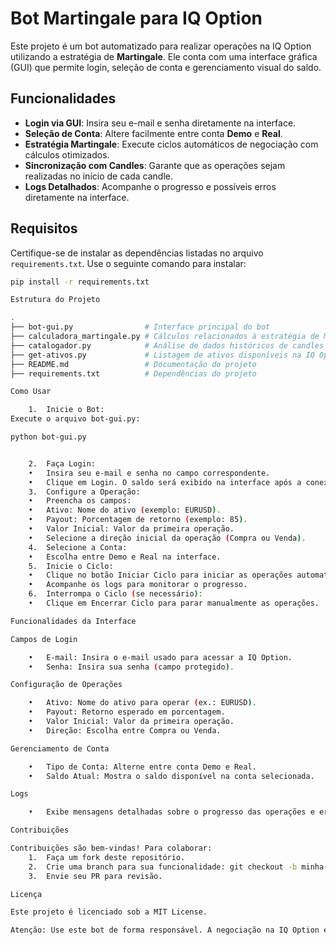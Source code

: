 # Bot Martingale para IQ Option

Este projeto é um bot automatizado para realizar operações na IQ Option utilizando a estratégia de **Martingale**. Ele conta com uma interface gráfica (GUI) que permite login, seleção de conta e gerenciamento visual do saldo.

## Funcionalidades

- **Login via GUI**: Insira seu e-mail e senha diretamente na interface.
- **Seleção de Conta**: Altere facilmente entre conta **Demo** e **Real**.
- **Estratégia Martingale**: Execute ciclos automáticos de negociação com cálculos otimizados.
- **Sincronização com Candles**: Garante que as operações sejam realizadas no início de cada candle.
- **Logs Detalhados**: Acompanhe o progresso e possíveis erros diretamente na interface.

## Requisitos

Certifique-se de instalar as dependências listadas no arquivo `requirements.txt`. Use o seguinte comando para instalar:

```bash
pip install -r requirements.txt

Estrutura do Projeto

.
├── bot-gui.py                # Interface principal do bot
├── calculadora_martingale.py # Cálculos relacionados à estratégia de Martingale
├── catalogador.py            # Análise de dados históricos de candles
├── get-ativos.py             # Listagem de ativos disponíveis na IQ Option
├── README.md                 # Documentação do projeto
├── requirements.txt          # Dependências do projeto

Como Usar

	1.	Inicie o Bot:
Execute o arquivo bot-gui.py:

python bot-gui.py


	2.	Faça Login:
	•	Insira seu e-mail e senha no campo correspondente.
	•	Clique em Login. O saldo será exibido na interface após a conexão.
	3.	Configure a Operação:
	•	Preencha os campos:
	•	Ativo: Nome do ativo (exemplo: EURUSD).
	•	Payout: Porcentagem de retorno (exemplo: 85).
	•	Valor Inicial: Valor da primeira operação.
	•	Selecione a direção inicial da operação (Compra ou Venda).
	4.	Selecione a Conta:
	•	Escolha entre Demo e Real na interface.
	5.	Inicie o Ciclo:
	•	Clique no botão Iniciar Ciclo para iniciar as operações automatizadas.
	•	Acompanhe os logs para monitorar o progresso.
	6.	Interrompa o Ciclo (se necessário):
	•	Clique em Encerrar Ciclo para parar manualmente as operações.

Funcionalidades da Interface

Campos de Login

	•	E-mail: Insira o e-mail usado para acessar a IQ Option.
	•	Senha: Insira sua senha (campo protegido).

Configuração de Operações

	•	Ativo: Nome do ativo para operar (ex.: EURUSD).
	•	Payout: Retorno esperado em porcentagem.
	•	Valor Inicial: Valor da primeira operação.
	•	Direção: Escolha entre Compra ou Venda.

Gerenciamento de Conta

	•	Tipo de Conta: Alterne entre conta Demo e Real.
	•	Saldo Atual: Mostra o saldo disponível na conta selecionada.

Logs

	•	Exibe mensagens detalhadas sobre o progresso das operações e erros encontrados.

Contribuições

Contribuições são bem-vindas! Para colaborar:
	1.	Faça um fork deste repositório.
	2.	Crie uma branch para sua funcionalidade: git checkout -b minha-funcionalidade.
	3.	Envie seu PR para revisão.

Licença

Este projeto é licenciado sob a MIT License.

Atenção: Use este bot de forma responsável. A negociação na IQ Option envolve risco, e você pode perder todo o capital investido.
